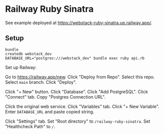 # Railway Ruby Sinatra

See example deployed at
<https://webstack-ruby-sinatra.up.railway.app/>.

## Setup

```
bundle
createdb webstack_dev
DATABASE_URL="postgres:///webstack_dev" bundle exec ruby api.rb
```

Set up Railway:

Go to <https://railway.app/new>.
Click "Deploy from Repo".
Select this repo.
Select `main` branch.
Click "Deploy".

Click "+ New" button.
Click "Database".
Click "Add PostgreSQL".
Click "Connect" tab.
Copy "Postgres Connection URL".

Click the original web service.
Click "Variables" tab.
Click "+ New Variable".
Enter `DATABASE_URL` and paste copied string.

Click "Settings" tab.
Set "Root directory" to `/railway-ruby-sinatra`.
Set "Healthcheck Path" to `/`.
